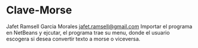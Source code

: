 # Clave-Morse
Jafet Ramsell Garcia Morales
jafet.ramsell@gmail.com
Importar el programa en NetBeans  y  ejcutar, el programa trae su menu, donde el usuario escogera si desea convertir texto a morse o viceversa.
